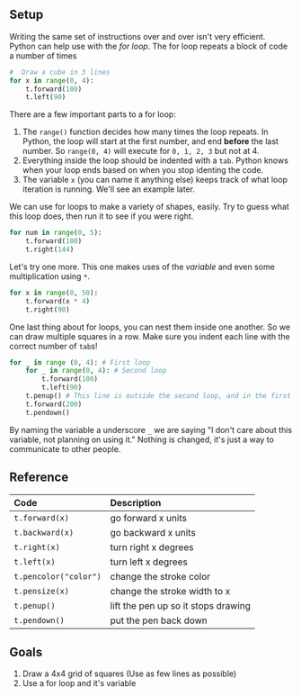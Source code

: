## Setup

Writing the same set of instructions over and over isn't very efficient.
Python can help use with the *for loop*. The for loop repeats a block of
code a number of times
```python
#  Draw a cube in 3 lines
for x in range(0, 4):
    t.forward(100)
    t.left(90)
```

There are a few important parts to a for loop:
1. The `range()` function decides how many times the loop repeats. In
Python, the loop will start at the first number, and end **before** the
last number. So `range(0, 4)` will execute for `0, 1, 2, 3` but not at 4.
2. Everything inside the loop should be indented with a `tab`. Python
knows when your loop ends based on when you stop identing the code.
3. The variable `x` (you can name it anything else) keeps track of what
loop iteration is running. We'll see an example later.

We can use for loops to make a variety of shapes, easily. Try to guess
what this loop does, then run it to see if you were right.

```python
for num in range(0, 5):
    t.forward(100)
    t.right(144)
```
Let's try one more. This one makes uses of the *variable* and even some
multiplication using `*`.

```python
for x in range(0, 50):
    t.forward(x * 4)
    t.right(90)
```
One last thing about for loops, you can nest them inside one another. So
we can draw multiple squares in a row. Make sure you indent each line
with the correct number of `tab`s!
```python
for _ in range (0, 4): # First loop
    for _ in range(0, 4): # Second loop
        t.forward(100)
        t.left(90)
    t.penup() # This line is outside the second loop, and in the first
    t.forward(200)
    t.pendown()
```
By naming the variable a underscore `_` we are saying "I don't care
about this variable, not planning on using it." Nothing is changed, it's
just a way to communicate to other people.
## Reference

| Code          | Description   |
| :------------ |:------------- |
| `t.forward(x)`  | go forward x units  |
| `t.backward(x)` | go backward x units |
| `t.right(x)`    | turn right x degrees|
| `t.left(x)`     | turn left x degrees |
| `t.pencolor("color")` | change the stroke color |
| `t.pensize(x)` | change the stroke width to x |
| `t.penup()` | lift the pen up so it stops drawing |
| `t.pendown()` | put the pen back down |

## Goals
1. Draw a 4x4 grid of squares (Use as few lines as possible)
2. Use a for loop and it's variable